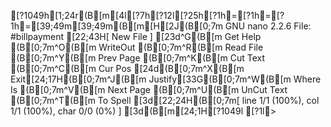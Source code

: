 [?1049h[1;24r(B[m[4l[?7h[?12l[?25h[?1h=[?1h=[?1h=[39;49m[39;49m(B[m[H[2J(B[0;7m  GNU nano 2.2.6                   File: #billpayment                                            [22;43H[ New File ][23d^G(B[m Get Help     (B[0;7m^O(B[m WriteOut     (B[0;7m^R(B[m Read File    (B[0;7m^Y(B[m Prev Page    (B[0;7m^K(B[m Cut Text     (B[0;7m^C(B[m Cur Pos[24d(B[0;7m^X(B[m Exit[24;17H(B[0;7m^J(B[m Justify[33G(B[0;7m^W(B[m Where Is     (B[0;7m^V(B[m Next Page    (B[0;7m^U(B[m UnCut Text   (B[0;7m^T(B[m To Spell[3d[22;24H(B[0;7m[ line 1/1 (100%), col 1/1 (100%), char 0/0 (0%) ][3d(B[m[24;1H[?1049l[?1l>